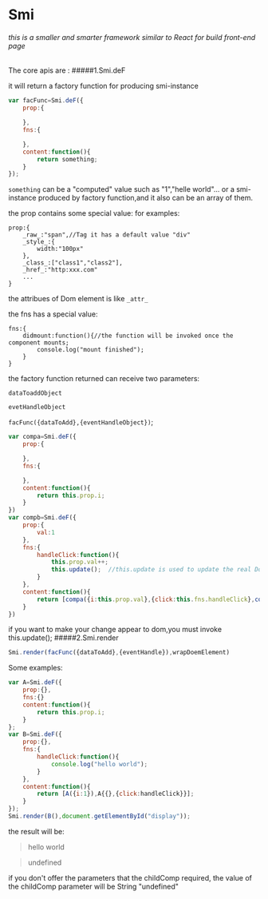 # Smi
###### this is a smaller and smarter framework similar to React for build front-end page 
The core apis are :
#####1.Smi.deF

it will return a factory function for producing smi-instance 

```javascript
var facFunc=Smi.deF({
	prop:{

	},
	fns:{

	},
	content:function(){
		return something;
	}
});
```
`something` can be a "computed" value such as "1","helle world"... or a smi-instance produced by factory function,and it also can be an array of them.     

the prop contains some special value:
for examples:
```javasctipt
prop:{
	_raw_:"span",//Tag it has a default value "div"
	_style_:{
		width:"100px"
	},
	_class_:["class1","class2"],
	_href_:"http:xxx.com"
	...
}
```
the attribues of Dom element is like `_attr_`

the fns has a special value:

```javasctipt
fns:{
	didmount:function(){//the function will be invoked once the component mounts;
		console.log("mount finished");
	}
}
```
the factory function returned can receive two parameters:

`dataToaddObject`

`evetHandleObject`

`facFunc({dataToAdd},{eventHandleObject})`;

```javascript
var compa=Smi.deF({
	prop:{

	},
	fns:{

	},
	content:function(){
		return this.prop.i;
	}
})
var compb=Smi.deF({
	prop:{
		val:1
	},
	fns:{
		handleClick:function(){
			this.prop.val++;
			this.update();  //this.update is used to update the real Dom 
		}
	},
	content:function(){
		return [compa({i:this.prop.val},{click:this.fns.handleClick},compa({i:this.prop.val}];
	}
})
```
if you want to make your change appear to dom,you must invoke this.update(); 
#####2.Smi.render

```javascript
Smi.render(facFunc({dataToAdd},{eventHandle}),wrapDoemElement)
```
Some examples:
```javascript
var A=Smi.deF({
	prop:{},
	fns:{}
	content:function(){
		return this.prop.i;
	}
};
var B=Smi.deF({
	prop:{},
	fns:{
		handleClick:function(){
			console.log("hello world");
		}
	},
	content:function(){
		return [A({i:1}),A{{},{click:handleClick}}];
	}
});
Smi.render(B(),document.getElementById("display"));
```
the result will be:
>hello world

>undefined

if you don't offer the parameters that the childComp required,
the value of the childComp parameter will be String "undefined"
